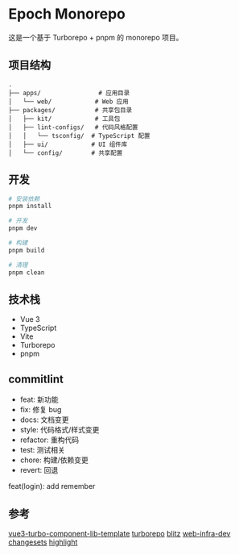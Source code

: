 # Epoch Monorepo

这是一个基于 Turborepo + pnpm 的 monorepo 项目。

## 项目结构

```
.
├── apps/                # 应用目录
│   └── web/            # Web 应用
├── packages/           # 共享包目录
│   ├── kit/            # 工具包
│   ├── lint-configs/   # 代码风格配置
│   │   └── tsconfig/  # TypeScript 配置
│   ├── ui/            # UI 组件库
│   └── config/        # 共享配置
```

## 开发

```bash
# 安装依赖
pnpm install

# 开发
pnpm dev

# 构建
pnpm build

# 清理
pnpm clean
```

## 技术栈

- Vue 3
- TypeScript
- Vite
- Turborepo
- pnpm

## commitlint

* feat: 新功能
* fix: 修复 bug
* docs: 文档变更
* style: 代码格式/样式变更
* refactor: 重构代码
* test: 测试相关
* chore: 构建/依赖变更
* revert: 回退

feat(login): add remember

## 参考
[vue3-turbo-component-lib-template](https://github.com/huangmingfu/vue3-turbo-component-lib-template/blob/master/README.md)
[turborepo](https://github.com/vercel/turborepo/tree/main)
[blitz](https://github.com/blitz-js/blitz)
[web-infra-dev](https://github.com/web-infra-dev/modern.js)
[changesets](https://github.com/changesets/changesets)
[highlight](https://github.com/highlight/highlight?tab=readme-ov-file)
